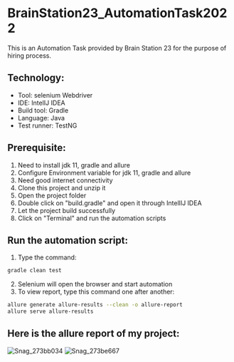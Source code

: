 # BrainStation23_AutomationTask2022
This is an Automation Task provided by Brain Station 23 for the purpose of hiring process.

## Technology:
- Tool: selenium Webdriver
- IDE: IntelIJ IDEA
- Build tool: Gradle
- Language: Java
- Test runner: TestNG

## Prerequisite:
1. Need to install jdk 11, gradle and allure
2. Configure Environment variable for jdk 11, gradle and allure
3. Need good internet connectivity
4. Clone this project and unzip it
5. Open the project folder
6. Double click on "build.gradle" and open it through IntellIJ IDEA
7. Let the project build successfully
8. Click on "Terminal" and run the automation scripts

## Run the automation script:
1. Type the command:

```sh
gradle clean test
```
2. Selenium will open the browser and start automation
3. To view report, type this command one after another:
```sh
allure generate allure-results --clean -o allure-report
allure serve allure-results
```
## Here is the allure report of my project:
![Snag_273bb034](https://user-images.githubusercontent.com/28926103/154532628-0b173248-1952-4613-b4a6-1a3b22c54b01.png)
![Snag_273be667](https://user-images.githubusercontent.com/28926103/154532678-68702a6b-c6dc-42a7-be4d-0790154eb891.png)
